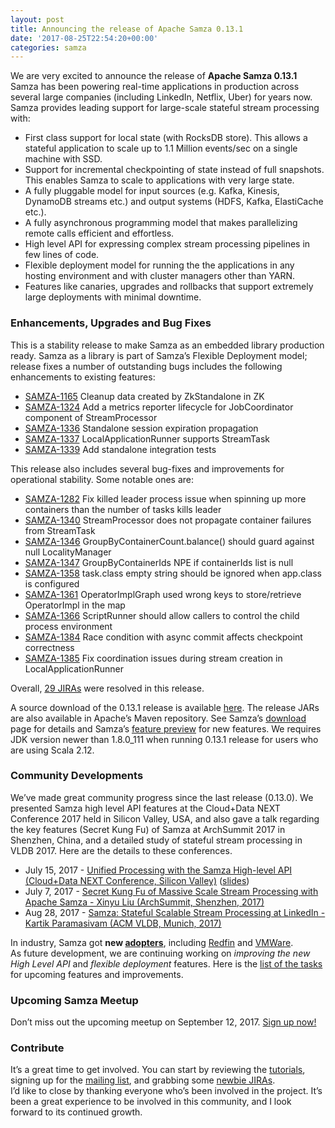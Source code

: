 ```yaml
---
layout: post
title: Announcing the release of Apache Samza 0.13.1
date: '2017-08-25T22:54:20+00:00'
categories: samza
---
```

We are very excited to announce the release of <strong>Apache Samza 0.13.1</strong><br />
Samza has been powering real-time applications in production across several large companies (including LinkedIn, Netflix, Uber) for years now. Samza provides leading support for large-scale stateful stream processing with:
<ul>
<li>First class support for local state (with RocksDB store). This allows a stateful application to scale up to 1.1 Million events/sec on a single machine with SSD.</li>
<li>Support for incremental checkpointing of state instead of full snapshots. This enables Samza to scale to applications with very large state.</li>
<li>A fully pluggable model for input sources (e.g. Kafka, Kinesis, DynamoDB streams etc.) and output systems (HDFS, Kafka, ElastiCache etc.).</li>
<li>A fully asynchronous programming model that makes parallelizing remote calls efficient and effortless.</li>
<li>High level API for expressing complex stream processing pipelines in few lines of code.</li>
<li>Flexible deployment model for running the the applications in any hosting environment and with cluster managers other than YARN.</li>
<li>Features like canaries, upgrades and rollbacks that support extremely large deployments with minimal downtime.</li>
</ul>


<h3>Enhancements, Upgrades and Bug Fixes</h3>
This is a stability release to make Samza as an embedded library production ready. Samza as a library is part of Samza’s Flexible Deployment model; release fixes a number of outstanding bugs includes the following enhancements to existing features:
<ul>
<li><a href="https://issues.apache.org/jira/browse/SAMZA-1165">SAMZA-1165</a> Cleanup data created by ZkStandalone in ZK</li>
<li><a href="https://issues.apache.org/jira/browse/SAMZA-1324">SAMZA-1324</a> Add a metrics reporter lifecycle for JobCoordinator component of StreamProcessor</li>
<li><a href="https://issues.apache.org/jira/browse/SAMZA-1336">SAMZA-1336</a> Standalone session expiration propagation</li>
<li><a href="https://issues.apache.org/jira/browse/SAMZA-1337">SAMZA-1337</a> LocalApplicationRunner supports StreamTask</li>
<li><a href="https://issues.apache.org/jira/browse/SAMZA-1339">SAMZA-1339</a> Add standalone integration tests</li>
</ul>
This release also includes several bug-fixes and improvements for operational stability. Some notable ones are:
<ul>
<li><a href="https://issues.apache.org/jira/browse/SAMZA-1282">SAMZA-1282</a> Fix killed leader process issue when spinning up more containers than the number of tasks kills leader</li>
<li><a href="https://issues.apache.org/jira/browse/SAMZA-1340">SAMZA-1340</a> StreamProcessor does not propagate container failures from StreamTask</li>
<li><a href="https://issues.apache.org/jira/browse/SAMZA-1346">SAMZA-1346</a> GroupByContainerCount.balance() should guard against null LocalityManager</li>
<li><a href="https://issues.apache.org/jira/browse/SAMZA-1347">SAMZA-1347</a> GroupByContainerIds NPE if containerIds list is null</li>
<li><a href="https://issues.apache.org/jira/browse/SAMZA-1358">SAMZA-1358</a> task.class empty string should be ignored when app.class is configured</li>
<li><a href="https://issues.apache.org/jira/browse/SAMZA-1361">SAMZA-1361</a> OperatorImplGraph used wrong keys to store/retrieve OperatorImpl in the map</li>
<li><a href="https://issues.apache.org/jira/browse/SAMZA-1366">SAMZA-1366</a> ScriptRunner should allow callers to control the child process environment</li>
<li><a href="https://issues.apache.org/jira/browse/SAMZA-1384">SAMZA-1384</a> Race condition with async commit affects checkpoint correctness</li>
<li><a href="https://issues.apache.org/jira/browse/SAMZA-1385">SAMZA-1385</a> Fix coordination issues during stream creation in LocalApplicationRunner</li>
</ul>
Overall, <a href="https://issues.apache.org/jira/issues/?jql=project%20%3D%2012314526%20AND%20fixVersion%20%3D%2012340845%20ORDER%20BY%20priority%20DESC%2C%20key%20ASC">29 JIRAs</a> were resolved in this release.
<br />

A source download of the 0.13.1 release is available <a href="http://www.apache.org/dyn/closer.cgi/samza/0.13.1">here</a>. The release JARs are also available in Apache’s Maven repository. See Samza’s <a href="http://samza.apache.org/startup/download/">download</a> page for details and Samza’s <a href="https://samza.apache.org/startup/preview/">feature preview</a> for new features. We requires JDK version newer than 1.8.0_111 when running 0.13.1 release for users who are using Scala 2.12.

<h3>Community Developments</h3>
We’ve made great community progress since the last release (0.13.0). We presented Samza high level API features at the Cloud+Data NEXT Conference 2017 held in Silicon Valley, USA, and also gave a talk regarding the key features (Secret Kung Fu) of Samza at ArchSummit 2017 in Shenzhen, China, and a detailed study of stateful stream processing in VLDB 2017. Here are the details to these conferences.
<ul>
<li>July 15, 2017 - <a href="http://www.cdnextcon.com/recap.html">Unified Processing with the Samza High-level API (Cloud+Data NEXT Conference, Silicon Valley)</a> (<a href="https://www.slideshare.net/YiPan7/nextcon-samza-preso-july-final">slides</a>)</li>
<li>July 7, 2017 - <a href="http://sz2017.archsummit.com/presentation/900">Secret Kung Fu of Massive Scale Stream Processing with Apache Samza - Xinyu Liu (ArchSummit, Shenzhen, 2017)</a></li>
<li>Aug 28, 2017 - <a href="http://www.vldb.org/pvldb/vol10/p1634-noghabi.pdf">Samza: Stateful Scalable Stream Processing at LinkedIn - Kartik Paramasivam (ACM VLDB, Munich, 2017)</a></li>
</ul>
In industry, Samza got <strong>new <a href="https://cwiki.apache.org/confluence/display/SAMZA/Powered+By">adopters</a></strong>, including <a href="https://www.redfin.com/">Redfin</a> and <a href="http://www.vmware.com">VMWare</a>.
<br />
As future development, we are continuing working on <em>improving the new High Level API</em> and <em>flexible deployment</em> features. Here is the <a href="https://issues.apache.org/jira/issues/?jql=project%20=%2012314526%20AND%20fixVersion%20=%2012340368%20ORDER%20BY%20priority%20DESC,%20key%20ASC">list of the tasks</a> for upcoming features and improvements.

<h3>Upcoming Samza Meetup</h3>
Don’t miss out the upcoming meetup on September 12, 2017. <a href="https://www.meetup.com/Stream-Processing-Meetup-LinkedIn/events/242656767/">Sign up now!</a>

<h3>Contribute</h3>
It’s a great time to get involved. You can start by reviewing the <a href="http://samza.apache.org/startup/preview/#try-it-out">tutorials</a>, signing up for the <a href="http://samza.apache.org/community/mailing-lists.html">mailing list</a>, and grabbing some <a href="https://issues.apache.org/jira/issues/?jql=project%20%3D%20SAMZA%20AND%20labels%20%3D%20newbie%20AND%20status%20%3D%20Open">newbie JIRAs</a>. <br />
I’d like to close by thanking everyone who’s been involved in the project. It’s been a great experience to be involved in this community, and I look forward to its continued growth.
